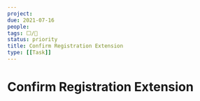 ```yaml
---
project:
due: 2021-07-16
people:
tags: ⬜/🧨 
status: priority
title: Confirm Registration Extension
type: [[Task]]
---
```


# Confirm Registration Extension